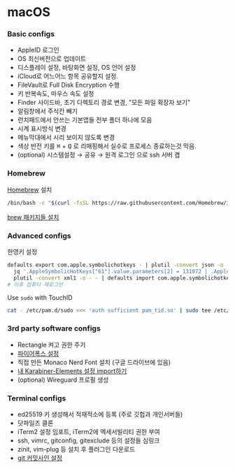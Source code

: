 macOS
========

### Basic configs
- AppleID 로그인
- OS 최신버전으로 업데이트
- 디스플레이 설정, 바탕화면 설정, OS 언어 설정
- iCloud로 어느어느 항목 공유할지 설정.
- FileVault로 Full Disk Encryption 수행
- 키 반복속도, 마우스 속도 설정
- Finder 사이드바, 초기 디렉토리 경로 변경, "모든 파일 확장자 보기"
- 알림창에서 주식칸 빼기
- 런치패드에서 안쓰는 기본앱들 전부 폴더 하나에 모음
- 시계 표시방식 변경
- 메뉴막대에서 시리 보이지 않도록 변경
- 색상 반전 키를 <kbd>⌘</kbd> + <kbd>Q</kbd> 로 리매핑해서 실수로 프로세스 종료하는것 막음.
- (optional) 시스템설정 &rarr; 공유 &rarr; 원격 로그인 으로 ssh 서버 켬

### Homebrew
[Homebrew](https://brew.sh/) 설치

```bash
/bin/bash -c "$(curl -fsSL https://raw.githubusercontent.com/Homebrew/install/HEAD/install.sh)"
```

[brew 패키지들 설치](../packages/)

### Advanced configs
한영키 설정

```bash
defaults export com.apple.symbolichotkeys - | plutil -convert json -o - - |
  jq '.AppleSymbolicHotKeys["61"].value.parameters[2] = 131072 | .AppleSymbolicHotKeys["60"].value.parameters[2] = 655360' |
  plutil -convert xml1 -o - - | defaults import com.apple.symbolichotkeys -
# 이후 컴퓨터 재로그인
```

Use `sudo` with TouchID

```bash
cat - /etc/pam.d/sudo <<< 'auth sufficient pam_tid.so' | sudo tee /etc/pam.d/sudo
```

### 3rd party software configs
- Rectangle 켜고 권한 주기
- [파이어폭스 설정](firefox.md)
- 직접 만든 Monaco Nerd Font 설치 (구글 드라이브에 있음)
- [내 Karabiner-Elements 설정 import하기](https://genesy.github.io/karabiner-complex-rules-generator/#eyJ0aXRsZSI6InNpbW5hbGFtYnVydCIsInJ1bGVzIjpbeyJkZXNjcmlwdGlvbiI6InNpbW5hbGFtYnVydCIsIm1hbmlwdWxhdG9ycyI6W3sidHlwZSI6ImJhc2ljIiwiZnJvbSI6eyJrZXlfY29kZSI6ImNhcHNfbG9jayJ9LCJ0byI6W3sia2V5X2NvZGUiOiJyaWdodF9jb21tYW5kIiwicmVwZWF0Ijp0cnVlfV19XX1dfQo=)
- (optional) Wireguard 프로필 생성

### Terminal configs
- ed25519 키 생성해서 적재적소에 등록 (주로 깃헙과 개인서버들)
- 닷파일즈 클론
- iTerm2 설정 임포트, iTerm2에 엑세서빌리티 권한 부여
- ssh, vimrc, gitconfig, gitexclude 등의 설정들 심링크
- zinit, vim-plug 등 설치 후 플러그인 다운로드
- [git 커밋사인 설정](https://gist.github.com/simnalamburt/c921a9e70e9a43f5b4743499370d5a88)
